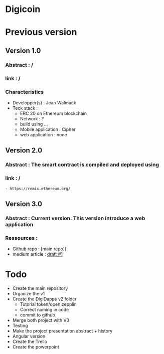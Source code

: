 # Digicoin

# Previous version 

## Version 1.0
 ### Abstract : /
 ### link : /
 ### Characteristics
 - Developper(s) : Jean Walmack
 - Teck stack : 
    - ERC 20 on Ethereum blockchain
    - Network : ?
    - build using ...
    - Mobile application : Cipher
    - web application : none

## Version 2.0
 
 ### Abstract : The smart contract is compiled and deployed using  
 ### link : /
    - https://remix.ethereum.org/
  
## Version 3.0
 ### Abstract : Current version. This version introduce a web application
 ### Ressources : 
 - Github repo : [main repo](
 - medium article : [draft #1](https://medium.com/@ludovic.gouverneur/digicoin-project-an-experimental-and-local-digital-economy-feb-2019-1b460f22d68a)

# Todo

- Create the main repository
- Organize the v1
- Create the DigiDapps v2 folder
  - Tutorial token/open zepplin
  - Correct naming in code
  - commit to github
- Merge both project with V3
- Testing
- Make the project presentation abstract + history
- Angular version
- Create the Trello
- Create the powerpoint



 
